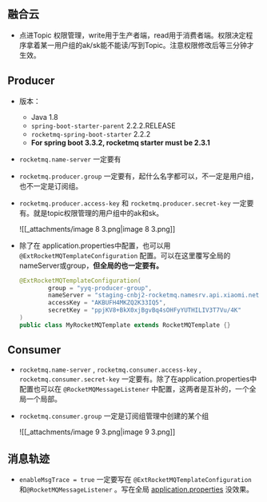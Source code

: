 ## 融合云

- 点进Topic 权限管理，write用于生产者端，read用于消费者端。权限决定程序拿着某一用户组的ak/sk能不能读/写到Topic。注意权限修改后等三分钟才生效。

## Producer

- 版本：
    - Java 1.8
    - `spring-boot-starter-parent` 2.2.2.RELEASE
    - `rocketmq-spring-boot-starter` 2.2.2
    - **For spring boot 3.3.2, rocketmq starter must be 2.3.1**
- `rocketmq.name-server` 一定要有
- `rocketmq.producer.group` 一定要有，起什么名字都可以，不一定是用户组，也不一定是订阅组。
- `rocketmq.producer.access-key` 和 `rocketmq.producer.secret-key` 一定要有。就是topic权限管理的用户组中的ak和sk。
    
    ![[_attachments/image 8 3.png|image 8 3.png]]
    
- 除了在 application.properties中配置，也可以用 `@ExtRocketMQTemplateConfiguration` 配置。可以在这里覆写全局的nameServer或group，**但全局的也一定要有。**
    
    ```Java
    @ExtRocketMQTemplateConfiguration(
            group = "yyq-producer-group",
            nameServer = "staging-cnbj2-rocketmq.namesrv.api.xiaomi.net:9876",
            accessKey = "AKBUFH4MKZQ2K33IQ5",
            secretKey = "ppjKV8+BkX0xjBgvBq4sOHFyYUTHILIV3T7Vu/4K"
    )
    public class MyRocketMQTemplate extends RocketMQTemplate {}
    ```
    

## Consumer

- `rocketmq.name-server` , `rocketmq.consumer.access-key` , `rocketmq.consumer.secret-key` 一定要有。除了在application.properties中配置也可以在 `@RocketMQMessageListener` 中配置，这两者是互补的，一个全局一个局部。
- `rocketmq.consumer.group` 一定是订阅组管理中创建的某个组
    
    ![[_attachments/image 9 3.png|image 9 3.png]]
    

## 消息轨迹

- `enableMsgTrace = true` 一定要写在 `@ExtRocketMQTemplateConfiguration` 和`@RocketMQMessageListener` 。写在全局 [application.properties](http://application.properties) 没效果。